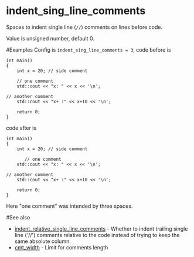 # indent_sing_line_comments

Spaces to indent single line (`//`) comments on lines before code.

Value is unsigned number, default 0.

#Examples
Config is `indent_sing_line_comments = 3`, code before is
```
int main()
{
	int x = 20; // side comment

	// one comment
	std::cout << "x: " << x << '\n';

// another comment
	std::cout << "x+ :" << x+10 << '\n';

	return 0;
}
```
code after is
```
int main()
{
	int x = 20; // side comment

	   // one comment
	std::cout << "x: " << x << '\n';

// another comment
	std::cout << "x+ :" << x+10 << '\n';

	return 0;
}
```
Here "one comment" was intended by three spaces.

#See also

* [indent_relative_single_line_comments](indent_relative_single_line_comments.md) - Whether to indent trailing single line ('//') comments relative to the code instead of trying to keep the same absolute column.
* [cmt_width](../other_options/cmt_width.md) - Limit for comments length
